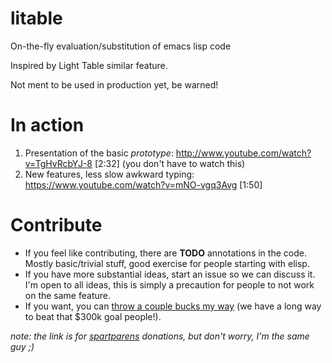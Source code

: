 litable
=======

On-the-fly evaluation/substitution of emacs lisp code

Inspired by Light Table similar feature.

Not ment to be used in production yet, be warned!

In action
=======

1. Presentation of the basic *prototype*: http://www.youtube.com/watch?v=TgHvRcbYJ-8 [2:32] \(you don't have to watch this\)
2. New features, less slow awkward typing: https://www.youtube.com/watch?v=mNO-vgq3Avg [1:50]

Contribute
=======

* If you feel like contributing, there are **TODO** annotations in the code. Mostly basic/trivial stuff, good exercise for people starting with elisp.
* If you have more substantial ideas, start an issue so we can discuss it. I'm open to all ideas, this is simply a precaution for people to not work on the same feature.
* If you want, you can [throw a couple bucks my way](https://www.paypal.com/cgi-bin/webscr?cmd=_s-xclick&hosted_button_id=CEYP5YVHDRX8C) \(we have a long way to beat that $300k goal people!\).

*note: the link is for [spartparens](https://github.com/Fuco1/smartparens) donations, but don't worry, I'm the same guy ;)*
